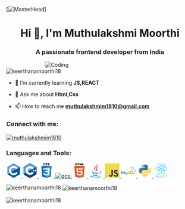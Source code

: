 [![MasterHead](https://user-images.githubusercontent.com/61261654/114380542-d3314f80-9ba7-11eb-847c-31ba132fb4b8.png)]
<h1 align="center">Hi 👋, I'm Muthulakshmi Moorthi</h1>
<h3 align="center">A passionate frontend developer from India</h3>

<img align="right" alt="Coding" width="400" src="https://cdn.dribbble.com/users/235897/screenshots/1712148/media/49c8018062cc43eab67b801c6cb459e8.gif">

<p align="left"> <img src="https://komarev.com/ghpvc/?username=keerthanamoorthi18&label=Profile%20views&color=0e75b6&style=flat" alt="keerthanamoorthi18" /> </p>

- 🌱 I’m currently learning **JS,REACT**

- 💬 Ask me about **Html,Css**

- 📫 How to reach me **muthulakshmim1810@gmail.com**

<h3 align="left">Connect with me:</h3>
<p align="left">
<a href="https://linkedin.com/in/muthulakshmim1810" target="blank"><img align="center" src="https://raw.githubusercontent.com/rahuldkjain/github-profile-readme-generator/master/src/images/icons/Social/linked-in-alt.svg" alt="muthulakshmim1810" height="30" width="40" /></a>
</p>

<h3 align="left">Languages and Tools:</h3>
<p align="left"> <a href="https://www.cprogramming.com/" target="_blank" rel="noreferrer"> <img src="https://raw.githubusercontent.com/devicons/devicon/master/icons/c/c-original.svg" alt="c" width="40" height="40"/> </a> <a href="https://www.w3schools.com/cpp/" target="_blank" rel="noreferrer"> <img src="https://raw.githubusercontent.com/devicons/devicon/master/icons/cplusplus/cplusplus-original.svg" alt="cplusplus" width="40" height="40"/> </a> <a href="https://www.w3schools.com/css/" target="_blank" rel="noreferrer"> <img src="https://raw.githubusercontent.com/devicons/devicon/master/icons/css3/css3-original-wordmark.svg" alt="css3" width="40" height="40"/> </a> <a href="https://cloud.google.com" target="_blank" rel="noreferrer"> <img src="https://www.vectorlogo.zone/logos/google_cloud/google_cloud-icon.svg" alt="gcp" width="40" height="40"/> </a> <a href="https://www.w3.org/html/" target="_blank" rel="noreferrer"> <img src="https://raw.githubusercontent.com/devicons/devicon/master/icons/html5/html5-original-wordmark.svg" alt="html5" width="40" height="40"/> </a> <a href="https://www.java.com" target="_blank" rel="noreferrer"> <img src="https://raw.githubusercontent.com/devicons/devicon/master/icons/java/java-original.svg" alt="java" width="40" height="40"/> </a> <a href="https://developer.mozilla.org/en-US/docs/Web/JavaScript" target="_blank" rel="noreferrer"> <img src="https://raw.githubusercontent.com/devicons/devicon/master/icons/javascript/javascript-original.svg" alt="javascript" width="40" height="40"/> </a> <a href="https://www.mysql.com/" target="_blank" rel="noreferrer"> <img src="https://raw.githubusercontent.com/devicons/devicon/master/icons/mysql/mysql-original-wordmark.svg" alt="mysql" width="40" height="40"/> </a> <a href="https://www.python.org" target="_blank" rel="noreferrer"> <img src="https://raw.githubusercontent.com/devicons/devicon/master/icons/python/python-original.svg" alt="python" width="40" height="40"/> </a> <a href="https://reactjs.org/" target="_blank" rel="noreferrer"> <img src="https://raw.githubusercontent.com/devicons/devicon/master/icons/react/react-original-wordmark.svg" alt="react" width="40" height="40"/> </a> </p>

<p><img align="left" src="https://github-readme-stats.vercel.app/api/top-langs?username=keerthanamoorthi18&show_icons=true&locale=en&layout=compact" alt="keerthanamoorthi18" /></p>

<p>&nbsp;<img align="center" src="https://github-readme-stats.vercel.app/api?username=keerthanamoorthi18&show_icons=true&locale=en" alt="keerthanamoorthi18" /></p>

<p><img align="center" src="https://github-readme-streak-stats.herokuapp.com/?user=keerthanamoorthi18&" alt="keerthanamoorthi18" /></p>
